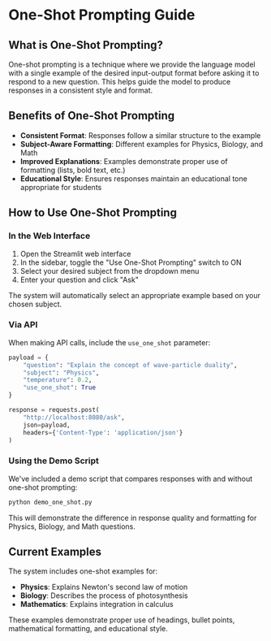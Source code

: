 # One-Shot Prompting Guide

## What is One-Shot Prompting?

One-shot prompting is a technique where we provide the language model with a single example of the desired input-output format before asking it to respond to a new question. This helps guide the model to produce responses in a consistent style and format.

## Benefits of One-Shot Prompting

- **Consistent Format**: Responses follow a similar structure to the example
- **Subject-Aware Formatting**: Different examples for Physics, Biology, and Math
- **Improved Explanations**: Examples demonstrate proper use of formatting (lists, bold text, etc.)
- **Educational Style**: Ensures responses maintain an educational tone appropriate for students

## How to Use One-Shot Prompting

### In the Web Interface

1. Open the Streamlit web interface
2. In the sidebar, toggle the "Use One-Shot Prompting" switch to ON
3. Select your desired subject from the dropdown menu
4. Enter your question and click "Ask"

The system will automatically select an appropriate example based on your chosen subject.

### Via API

When making API calls, include the `use_one_shot` parameter:

```python
payload = {
    "question": "Explain the concept of wave-particle duality",
    "subject": "Physics",
    "temperature": 0.2,
    "use_one_shot": True
}

response = requests.post(
    "http://localhost:8080/ask",
    json=payload,
    headers={'Content-Type': 'application/json'}
)
```

### Using the Demo Script

We've included a demo script that compares responses with and without one-shot prompting:

```bash
python demo_one_shot.py
```

This will demonstrate the difference in response quality and formatting for Physics, Biology, and Math questions.

## Current Examples

The system includes one-shot examples for:

- **Physics**: Explains Newton's second law of motion
- **Biology**: Describes the process of photosynthesis
- **Mathematics**: Explains integration in calculus

These examples demonstrate proper use of headings, bullet points, mathematical formatting, and educational style.
